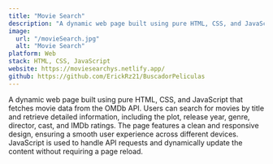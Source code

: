 ```yaml
---
title: "Movie Search"
description: "A dynamic web page built using pure HTML, CSS, and JavaScript that fetches movie data from the OMDb API."
image:
  url: "/movieSearch.jpg"
  alt: "Movie Search"
platform: Web
stack: HTML, CSS, JavaScript
website: https://moviesearchys.netlify.app/
github: https://github.com/ErickRz21/BuscadorPeliculas
---
```


A dynamic web page built using pure HTML, CSS, and JavaScript that fetches movie data from the OMDb API. Users can search for movies by title and retrieve detailed information, including the plot, release year, genre, director, cast, and IMDb ratings. The page features a clean and responsive design, ensuring a smooth user experience across different devices. JavaScript is used to handle API requests and dynamically update the content without requiring a page reload.

